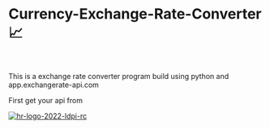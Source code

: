 # Currency-Exchange-Rate-Converter 📈
<br/>
<p>This is a exchange rate converter program build using python and app.exchangerate-api.com</p>
<p>First get your api from</p>
<a href="https://ibb.co/pdMdkw8"><img src="https://i.ibb.co/pdMdkw8/hr-logo-2022-ldpi-rc.png" alt="hr-logo-2022-ldpi-rc" border="0"></a>
